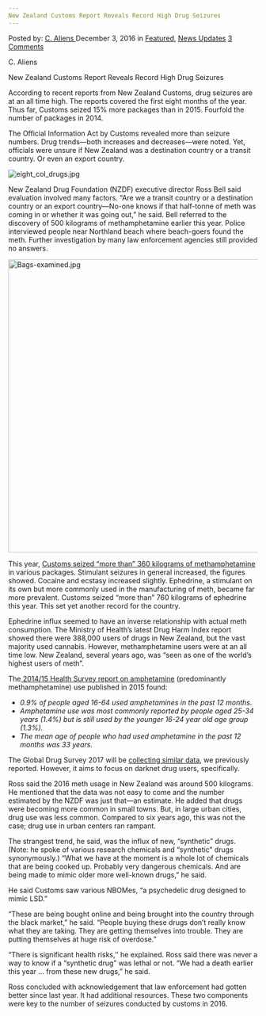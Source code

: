 ```yaml
---
New Zealand Customs Report Reveals Record High Drug Seizures
---
```

<article class="post-listing post-16719 post type-post status-publish format-standard has-post-thumbnail hentry category-deepdot-news category-news-updates tag-customs tag-drug tag-high tag-record tag-report tag-reveals tag-seizures tag-zealand">
    <div class="post-inner">
        <span>Posted by: <a href="https://www.deepdotweb.com/author/caliens/" title="">C. Aliens </a></span>
    <span>December 3, 2016</span>
    <span>in <a href="https://www.deepdotweb.com/category/deepdot-news/" rel="category tag">Featured</a>, <a href="https://www.deepdotweb.com/category/news-updates/" rel="category tag">News Updates</a></span>
    <span><a href="https://www.deepdotweb.com/2016/12/03/new-zealand-customs-report-reveals-record-high-drug-seizures/#comments">3 Comments</a></span>
    </p>
    <div class="clear"></div>
    <div class="entry">
    <p>C. Aliens</p>
    <p>New Zealand Customs Report Reveals Record High Drug Seizures</p>
    <p>According to recent reports from New Zealand Customs, drug seizures are at an all time high. The reports covered the first eight months of the year. Thus far, Customs seized 15% more packages than in 2015. Fourfold the number of packages in 2014.</p>
    <p>The Official Information Act by Customs revealed more than seizure numbers. Drug trends—both increases and decreases—were noted. Yet, officials were unsure if New Zealand was a destination country or a transit country. Or even an export country.</p>
    <p><img class="wp-image-16720 aligncenter" src="https://www.deepdotweb.com/wp-content/uploads/2016/11/eight_col_drugs-jpg.jpeg" alt="eight_col_drugs.jpg" srcset="https://www.deepdotweb.com/wp-content/uploads/2016/11/eight_col_drugs-jpg.jpeg 620w, https://www.deepdotweb.com/wp-content/uploads/2016/11/eight_col_drugs-jpg-300x169.jpeg 300w" sizes="(max-width: 620px) 100vw, 620px" /></p>
    <p>New Zealand Drug Foundation (NZDF) executive director Ross Bell said evaluation involved many factors. &#8220;Are we a transit country or a destination country or an export country—No-one knows if that half-tonne of meth was coming in or whether it was going out,&#8221; he said. Bell referred to the discovery of 500 kilograms of methamphetamine earlier this year. Police interviewed people near Northland beach where beach-goers found the meth. Further investigation by many law enforcement agencies still provided no answers.</p>
    <p><img class="wp-image-16721 aligncenter" src="https://www.deepdotweb.com/wp-content/uploads/2016/11/bags-examined-jpg.jpeg" alt="Bags-examined.jpg" width="790" height="592" srcset="https://www.deepdotweb.com/wp-content/uploads/2016/11/bags-examined-jpg.jpeg 1084w, https://www.deepdotweb.com/wp-content/uploads/2016/11/bags-examined-jpg-300x225.jpeg 300w, https://www.deepdotweb.com/wp-content/uploads/2016/11/bags-examined-jpg-1024x767.jpeg 1024w" sizes="(max-width: 790px) 100vw, 790px" /></p>
    <p>This year, <a href="https://www.odt.co.nz/news/national/drug-seizures-hit-record-high">Customs seized &#8220;more than&#8221; 360 kilograms of methamphetamine</a> in various packages. Stimulant seizures in general increased, the figures showed. Cocaine and ecstasy increased slightly. Ephedrine, a stimulant on its own but more commonly used in the manufacturing of meth, became far more prevalent. Customs seized &#8220;more than&#8221; 760 kilograms of ephedrine this year. This set yet another record for the country.</p>
    <p>Ephedrine influx seemed to have an inverse relationship with actual meth consumption. The Ministry of Health’s latest Drug Harm Index report showed there were 388,000 users of drugs in New Zealand, but the vast majority used cannabis. However, methamphetamine users were at an all time low. New Zealand, several years ago, was &#8220;seen as one of the world’s highest users of meth&#8221;.</p>
    <p>The<a href="https://www.drugfoundation.org.nz/methamphetamine/drug-trends"> 2014/15 Health Survey report on amphetamine</a> (predominantly methamphetamine) use published in 2015 found:</p>
    <ul>
    <li><em>0.9% of people aged 16-64 used amphetamines in the past 12 months.</em></li>
    <li><em>Amphetamine use was most commonly reported by people aged 25-34 years (1.4%) but is still used by the younger 16-24 year old age group (1.3%).</em></li>
    <li><em>The mean age of people who had used amphetamine in the past 12 months was 33 years.</em></li>
    </ul>
    <p>The Global Drug Survey 2017 will be <a href="https://www.deepdotweb.com/2016/11/24/global-drug-survey-2017-will-highlight-darknet-drug-users-worldwide/">collecting similar data</a>, we previously reported. However, it aims to focus on darknet drug users, specifically.</p>
    <p>Ross said the 2016 meth usage in New Zealand was around 500 kilograms. He mentioned that the data was not easy to come and the number estimated by the NZDF was just that—an estimate. He added that drugs were becoming more common in small towns. But, in large urban cities, drug use was less common. Compared to six years ago, this was not the case; drug use in urban centers ran rampant.</p>
    <p>The strangest trend, he said, was the influx of new, &#8220;synthetic&#8221; drugs. (Note: he spoke of various research chemicals and &#8220;synthetic&#8221; drugs synonymously.) &#8220;What we have at the moment is a whole lot of chemicals that are being cooked up. Probably very dangerous chemicals. And are being made to mimic older more well-known drugs,&#8221; he said.</p>
    <p>He said Customs saw various NBOMes, &#8220;a psychedelic drug designed to mimic LSD.&#8221;</p>
    <p>&#8220;These are being bought online and being brought into the country through the black market,&#8221; he said. &#8220;People buying these drugs don’t really know what they are taking. They are getting themselves into trouble. They are putting themselves at huge risk of overdose.&#8221;</p>
    <p>&#8220;There is significant health risks,’’ he explained. Ross said there was never a way to know if a &#8220;synthetic drug&#8221; was lethal or not. &#8220;We had a death earlier this year &#8230; from these new drugs,&#8221; he said.</p>
    <p>Ross concluded with acknowledgement that law enforcement had gotten better since last year. It had additional resources. These two components were key to the number of seizures conducted by customs in 2016.</p>
    </div>
    <span style="display:none"><a href="https://www.deepdotweb.com/tag/customs/" rel="tag">customs</a> <a href="https://www.deepdotweb.com/tag/drug/" rel="tag">drug</a> <a href="https://www.deepdotweb.com/tag/high/" rel="tag">high</a> <a href="https://www.deepdotweb.com/tag/record/" rel="tag">record</a> <a href="https://www.deepdotweb.com/tag/report/" rel="tag">report</a> <a href="https://www.deepdotweb.com/tag/reveals/" rel="tag">reveals</a> <a href="https://www.deepdotweb.com/tag/seizures/" rel="tag">seizures</a> <a href="https://www.deepdotweb.com/tag/zealand/" rel="tag">zealand</a></span> <span style="display:none" class="updated">2016-12-03</span>
    <div style="display:none" class="vcard author" itemprop="author" itemscope itemtype="http://schema.org/Person"><strong class="fn" itemprop="name"><a href="https://www.deepdotweb.com/author/caliens/" title="Posts by C. Aliens" rel="author">C. Aliens</a></strong></div>
    </div>
</article>

